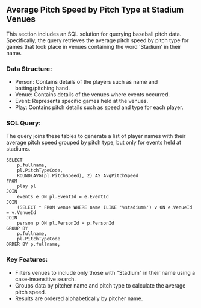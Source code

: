 ## Average Pitch Speed by Pitch Type at Stadium Venues

This section includes an SQL solution for querying baseball pitch data. Specifically, the query retrieves the average pitch speed by pitch type for games that took place in venues containing the word 'Stadium' in their name.

### Data Structure:
- Person: Contains details of the players such as name and batting/pitching hand.
- Venue: Contains details of the venues where events occurred.
- Event: Represents specific games held at the venues.
- Play: Contains pitch details such as speed and type for each player.

### SQL Query:
The query joins these tables to generate a list of player names with their average pitch speed grouped by pitch type, but only for events held at stadiums.

```
SELECT  
    p.fullname,  
    pl.PitchTypeCode,  
    ROUND(AVG(pl.PitchSpeed), 2) AS AvgPitchSpeed 
FROM  
    play pl 
JOIN  
    events e ON pl.EventId = e.EventId 
JOIN  
    (SELECT * FROM venue WHERE name ILIKE '%stadium%') v ON e.VenueId = v.VenueId 
JOIN  
    person p ON pl.PersonId = p.PersonId 
GROUP BY  
    p.fullname,  
    pl.PitchTypeCode 
ORDER BY p.fullname;
```

### Key Features:
- Filters venues to include only those with "Stadium" in their name using a case-insensitive search.
- Groups data by pitcher name and pitch type to calculate the average pitch speed.
- Results are ordered alphabetically by pitcher name.

